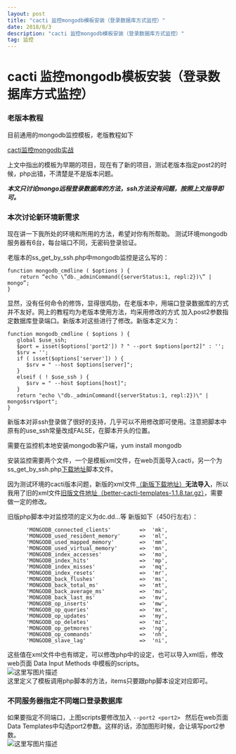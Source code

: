 ```yaml
---
layout: post
title: "cacti 监控mongodb模板安装（登录数据库方式监控）"
date: 2018/8/3
description: "cacti 监控mongodb模板安装（登录数据库方式监控）"
tag: 监控
---
```


# cacti 监控mongodb模板安装（登录数据库方式监控）

### 老版本教程
目前通用的mongodb监控模板，老版教程如下

[cacti监控mongodb实战][1]


上文中指出的模板为早期的项目，现在有了新的项目，测试老版本指定post2的时候，php出错，不清楚是不是版本问题。

***本文只讨论mongo远程登录数据库的方法，ssh方法没有问题，按照上文指导即可。***
### 本次讨论新环境新需求
现在讲一下我所处的环境和所用的方法，希望对你有所帮助。
测试环境mongodb服务器有6台，每台端口不同，无密码登录验证。

老版本的ss_get_by_ssh.php中mongodb监控是这么写的：

    function mongodb_cmdline ( $options ) {
        return “echo \”db._adminCommand({serverStatus:1, repl:2})\” | mongo”;
    }

显然，没有任何命令的修饰，显得很鸡肋，在老版本中，用端口登录数据库的方式并不友好。网上的教程均为老版本使用方法，均采用修改的方式 加入post2参数指定数据库登录端口。新版本对这些进行了修改。新版本定义为：

    function mongodb_cmdline ( $options ) {
       global $use_ssh;
       $port = isset($options['port2']) ? " --port $options[port2]" : '';
       $srv = '';
       if ( isset($options['server']) ) {
          $srv = " --host $options[server]";
       }
       elseif ( ! $use_ssh ) {
          $srv = " --host $options[host]";
       }
       return "echo \"db._adminCommand({serverStatus:1, repl:2})\" | mongo$srv$port";
    }
    
新版本对非ssh登录做了很好的支持，几乎可以不用修改即可使用。注意把脚本中原有的use_ssh常量改成FALSE，在脚本开头的位置。

需要在监控机本地安装mongodb客户端，yum install mongodb

安装监控需要两个文件，一个是模板xml文件，在web页面导入cacti，另一个为ss_get_by_ssh.php[下载地址][2]脚本文件。

因为测试环境的cacti版本问题，新版的xml文件[（新版下载地址）][3]**无法导入**，所以我用了旧的xml文件[旧版文件地址（better-cacti-templates-1.1.8.tar.gz）][4]，需要做一定的修改。

旧版php脚本中对监控项的定义为dc.dd...等
新版如下（450行左右）：
		  
          'MONGODB_connected_clients'         =>  'mk',
          'MONGODB_used_resident_memory'      =>  'ml',
          'MONGODB_used_mapped_memory'        =>  'mm',
          'MONGODB_used_virtual_memory'       =>  'mn',
          'MONGODB_index_accesses'            =>  'mo',
          'MONGODB_index_hits'                =>  'mp',
          'MONGODB_index_misses'              =>  'mq',
          'MONGODB_index_resets'              =>  'mr',
          'MONGODB_back_flushes'              =>  'ms',
          'MONGODB_back_total_ms'             =>  'mt',
          'MONGODB_back_average_ms'           =>  'mu',
          'MONGODB_back_last_ms'              =>  'mv',
          'MONGODB_op_inserts'                =>  'mw',
          'MONGODB_op_queries'                =>  'mx',
          'MONGODB_op_updates'                =>  'my',
          'MONGODB_op_deletes'                =>  'mz',
          'MONGODB_op_getmores'               =>  'ng',
          'MONGODB_op_commands'               =>  'nh',
          'MONGODB_slave_lag'                 =>  'ni',

这些值在xml文件中也有绑定，可以修改php中的设定，也可以导入xml后，修改web页面  Data Input Methods  中模板的scripts。  
![这里写图片描述](https://img-blog.csdn.net/20180803101326872?watermark/2/text/aHR0cHM6Ly9ibG9nLmNzZG4ubmV0L3dhbmdxaWFueWlseW5u/font/5a6L5L2T/fontsize/400/fill/I0JBQkFCMA==/dissolve/70)  
这里定义了模板调用php脚本的方法，items只要跟php脚本设定对应即可。
### 不同服务器指定不同端口登录数据库
如果要指定不同端口，上图scripts要修改加入 `--port2 <port2> `
然后在web页面Data Templates中勾选port2参数。这样的话，添加图形时候，会让填写port2参数。  
![这里写图片描述](https://img-blog.csdn.net/20180803101742884?watermark/2/text/aHR0cHM6Ly9ibG9nLmNzZG4ubmV0L3dhbmdxaWFueWlseW5u/font/5a6L5L2T/fontsize/400/fill/I0JBQkFCMA==/dissolve/70)


  [1]: https://blog.csdn.net/mchdba/article/details/39805039
  [2]: https://www.percona.com/downloads/percona-monitoring-plugins/percona-monitoring-plugins-1.1.8/source/tarball/percona-monitoring-plugins-1.1.8.tar.gz
  [3]: https://docs.cacti.net/_media/template:package:percona_mongodb_server_ht.xml.gz
  [4]: http://file.qiansw.com/usr/uploads/downloads/2014/05/better-cacti-templates-1.1.8.tar.gz